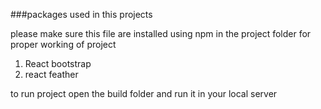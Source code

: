 ###packages used in this projects

please make sure this file are installed using npm in the project folder for proper working of project
1. React bootstrap
2. react feather

to run project open the build folder and run it in your local server